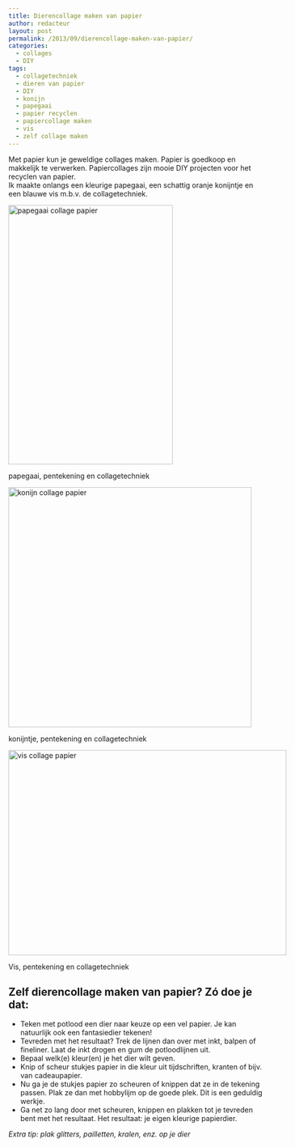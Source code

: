 ```yaml
---
title: Dierencollage maken van papier
author: redacteur
layout: post
permalink: /2013/09/dierencollage-maken-van-papier/
categories:
  - collages
  - DIY
tags:
  - collagetechniek
  - dieren van papier
  - DIY
  - konijn
  - papegaai
  - papier recyclen
  - papiercollage maken
  - vis
  - zelf collage maken
---
```

Met papier kun je geweldige collages maken. Papier is goedkoop en makkelijk te verwerken. Papiercollages zijn mooie DIY projecten voor het recyclen van papier.  
Ik maakte onlangs een kleurige papegaai, een schattig oranje konijntje en een blauwe vis m.b.v. de collagetechniek.

<div id="attachment_4359" style="width: 335px" class="wp-caption aligncenter">
  <img class="size-full wp-image-4359" src="http://www.schildertuin.nl/wordpress/wp-content/uploads/2013/09/papegaai.jpg" alt="papegaai collage papier" width="325" height="513" />
  
  <p class="wp-caption-text">
    papegaai, pentekening en collagetechniek
  </p>
</div>

<div id="attachment_4358" style="width: 491px" class="wp-caption aligncenter">
  <img class="size-full wp-image-4358" src="http://www.schildertuin.nl/wordpress/wp-content/uploads/2013/09/konijn.jpg" alt="konijn collage papier" width="481" height="475" />
  
  <p class="wp-caption-text">
    konijntje, pentekening en collagetechniek
  </p>
</div>

<div id="attachment_4360" style="width: 560px" class="wp-caption aligncenter">
  <img class="size-full wp-image-4360" src="http://www.schildertuin.nl/wordpress/wp-content/uploads/2013/09/vis.jpg" alt="vis collage papier" width="550" height="406" />
  
  <p class="wp-caption-text">
    Vis, pentekening en collagetechniek
  </p>
</div>

## Zelf dierencollage maken van papier? Zó doe je dat:

  * Teken met potlood een dier naar keuze op een vel papier. Je kan natuurlijk ook een fantasiedier tekenen!
  * Tevreden met het resultaat? Trek de lijnen dan over met inkt, balpen of fineliner. Laat de inkt drogen en gum de potloodlijnen uit.
  * Bepaal welk(e) kleur(en) je het dier wilt geven.
  * Knip of scheur stukjes papier in die kleur uit tijdschriften, kranten of bijv. van cadeaupapier.
  * Nu ga je de stukjes papier zo scheuren of knippen dat ze in de tekening passen. Plak ze dan met hobbylijm op de goede plek. Dit is een geduldig werkje.
  * Ga net zo lang door met scheuren, knippen en plakken tot je tevreden bent met het resultaat. Het resultaat: je eigen kleurige papierdier.

*Extra tip: plak glitters, pailletten, kralen, enz. op je dier*

&nbsp;